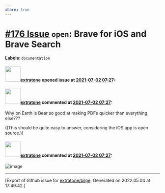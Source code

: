 ```yaml
---
share: true
---
```

# [\#176 Issue](https://github.com/extratone/bilge/issues/176) `open`: Brave for iOS and Brave Search
**Labels**: `documentation`


#### <img src="https://avatars.githubusercontent.com/u/43663476?u=5047287ff0b8c3ce7f7e5858d204c9b3e57d8e44&v=4" width="50">[extratone](https://github.com/extratone) opened issue at [2021-07-02 07:27](https://github.com/extratone/bilge/issues/176):



#### <img src="https://avatars.githubusercontent.com/u/43663476?u=5047287ff0b8c3ce7f7e5858d204c9b3e57d8e44&v=4" width="50">[extratone](https://github.com/extratone) commented at [2021-07-02 07:27](https://github.com/extratone/bilge/issues/176#issuecomment-885804543):

Why on Earth is Bear so good at making PDFs quicker than everything else???

((This should be quite easy to answer, considering the iOS app is open source.))

#### <img src="https://avatars.githubusercontent.com/u/43663476?u=5047287ff0b8c3ce7f7e5858d204c9b3e57d8e44&v=4" width="50">[extratone](https://github.com/extratone) commented at [2021-07-02 07:27](https://github.com/extratone/bilge/issues/176#issuecomment-885804626):

![image](https://user-images.githubusercontent.com/43663476/126822199-d947b33f-554e-4454-9668-cb0ad45ae2ba.jpeg)


-------------------------------------------------------------------------------



[Export of Github issue for [extratone/bilge](https://github.com/extratone/bilge). Generated on 2022.05.04 at 17:49:42.]
